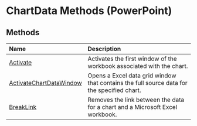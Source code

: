 
# ChartData Methods (PowerPoint)

## Methods



|**Name**|**Description**|
|:-----|:-----|
|[Activate](789651b8-334c-340a-e281-822f7129b76e.md)|Activates the first window of the workbook associated with the chart.|
|[ActivateChartDataWindow](3364ab9c-ed34-5970-6318-95a694a55354.md)|Opens a Excel data grid window that contains the full source data for the specified chart.|
|[BreakLink](6fa73e90-f99c-d932-b864-e8ff3e53e086.md)|Removes the link between the data for a chart and a Microsoft Excel workbook.|
